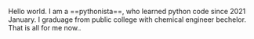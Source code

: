 Hello world.
I am a ==pythonista==, who learned python code since 2021 January.
I graduage from public college with chemical engineer bechelor.
That is all for me now..
